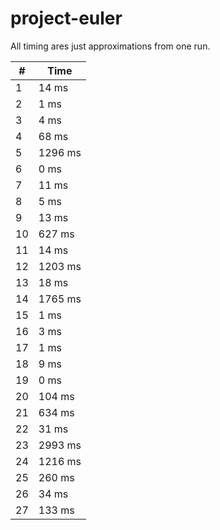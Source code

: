 # project-euler
All timing ares just approximations from one run.

|    # |    Time |
| ---- | ------- |
|    1 |   14 ms |
|    2 |    1 ms |
|    3 |    4 ms |
|    4 |   68 ms |
|    5 | 1296 ms |
|    6 |    0 ms |
|    7 |   11 ms |
|    8 |    5 ms |
|    9 |   13 ms |
|   10 |  627 ms |
|   11 |   14 ms |
|   12 | 1203 ms |
|   13 |   18 ms |
|   14 | 1765 ms |
|   15 |    1 ms |
|   16 |    3 ms |
|   17 |    1 ms |
|   18 |    9 ms |
|   19 |    0 ms |
|   20 |  104 ms |
|   21 |  634 ms |
|   22 |   31 ms |
|   23 | 2993 ms |
|   24 | 1216 ms |
|   25 |  260 ms |
|   26 |   34 ms |
|   27 |  133 ms |